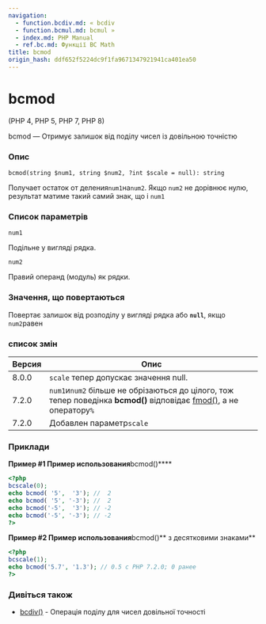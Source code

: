 ```yaml
---
navigation:
  - function.bcdiv.md: « bcdiv
  - function.bcmul.md: bcmul »
  - index.md: PHP Manual
  - ref.bc.md: Функції BC Math
title: bcmod
origin_hash: ddf652f5224dc9f1fa9671347921941ca401ea50
---
```

# bcmod

(PHP 4, PHP 5, PHP 7, PHP 8)

bcmod — Отримує залишок від поділу чисел із довільною точністю

### Опис

```methodsynopsis
bcmod(string $num1, string $num2, ?int $scale = null): string
```

Получает остаток от деления`num1`на`num2`. Якщо `num2` не дорівнює нулю, результат матиме такий самий знак, що і `num1`

### Список параметрів

`num1`

Подільне у вигляді рядка.

`num2`

Правий операнд (модуль) як рядки.

### Значення, що повертаються

Повертає залишок від розподілу у вигляді рядка або **`null`**, якщо `num2`равен

### список змін

| Версия | Опис |
| --- | --- |
| 8.0.0 | `scale` тепер допускає значення null. |
| 7.2.0 | `num1`и`num2` більше не обрізаються до цілого, тож тепер поведінка **bcmod()** відповідає [fmod()](function.fmod.md), а не оператору`%` |
| 7.2.0 | Добавлен параметр`scale` |

### Приклади

**Пример #1 Пример использования**bcmod()\*\*\*\*

```php
<?php
bcscale(0);
echo bcmod( '5',  '3'); //  2
echo bcmod( '5', '-3'); //  2
echo bcmod('-5',  '3'); // -2
echo bcmod('-5', '-3'); // -2
?>
```

**Пример #2 Пример использования**bcmod()\*\* з десятковими знаками\*\*

```php
<?php
bcscale(1);
echo bcmod('5.7', '1.3'); // 0.5 с PHP 7.2.0; 0 ранее
?>
```

### Дивіться також

-   [bcdiv()](function.bcdiv.md) \- Операція поділу для чисел довільної точності
